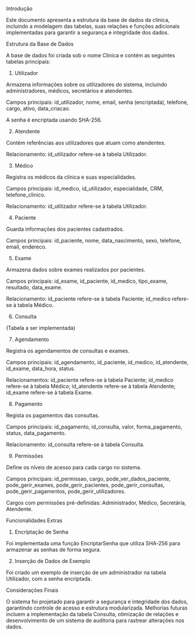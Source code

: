 Introdução

Este documento apresenta a estrutura da base de dados da clínica, incluindo a modelagem das tabelas, suas relações e funções adicionais implementadas para garantir a segurança e integridade dos dados.

Estrutura da Base de Dados

A base de dados foi criada sob o nome Clinica e contém as seguintes tabelas principais:

1. Utilizador

Armazena informações sobre os utilizadores do sistema, incluindo administradores, médicos, secretários e atendentes.

Campos principais: id_utilizador, nome, email, senha (encriptada), telefone, cargo, ativo, data_criacao.

A senha é encriptada usando SHA-256.

2. Atendente

Contém referências aos utilizadores que atuam como atendentes.

Relacionamento: id_utilizador refere-se à tabela Utilizador.

3. Médico

Registra os médicos da clínica e suas especialidades.

Campos principais: id_medico, id_utilizador, especialidade, CRM, telefone_clinico.

Relacionamento: id_utilizador refere-se à tabela Utilizador.

4. Paciente

Guarda informações dos pacientes cadastrados.

Campos principais: id_paciente, nome, data_nascimento, sexo, telefone, email, endereco.

5. Exame

Armazena dados sobre exames realizados por pacientes.

Campos principais: id_exame, id_paciente, id_medico, tipo_exame, resultado, data_exame.

Relacionamento: id_paciente refere-se à tabela Paciente; id_medico refere-se à tabela Médico.

6. Consulta

(Tabela a ser implementada)

7. Agendamento

Registra os agendamentos de consultas e exames.

Campos principais: id_agendamento, id_paciente, id_medico, id_atendente, id_exame, data_hora, status.

Relacionamentos: id_paciente refere-se à tabela Paciente; id_medico refere-se à tabela Médico; id_atendente refere-se à tabela Atendente; id_exame refere-se à tabela Exame.

8. Pagamento

Regista os pagamentos das consultas.

Campos principais: id_pagamento, id_consulta, valor, forma_pagamento, status, data_pagamento.

Relacionamento: id_consulta refere-se à tabela Consulta.

9. Permissões

Define os níveis de acesso para cada cargo no sistema.

Campos principais: id_permissao, cargo, pode_ver_dados_paciente, pode_gerir_exames, pode_gerir_pacientes, pode_gerir_consultas, pode_gerir_pagamentos, pode_gerir_utilizadores.

Cargos com permissões pré-definidas: Administrador, Médico, Secretária, Atendente.

Funcionalidades Extras

1. Encriptação de Senha

Foi implementada uma função EncriptarSenha que utiliza SHA-256 para armazenar as senhas de forma segura.

2. Inserção de Dados de Exemplo

Foi criado um exemplo de inserção de um administrador na tabela Utilizador, com a senha encriptada.

Considerações Finais

O sistema foi projetado para garantir a segurança e integridade dos dados, garantindo controle de acesso e estrutura modularizada. Melhorias futuras incluem a implementação da tabela Consulta, otimização de relações e desenvolvimento de um sistema de auditoria para rastrear alterações nos dados.

